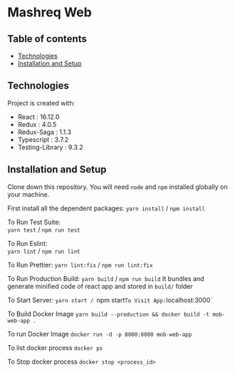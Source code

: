 # Mashreq Web 

## Table of contents
* [Technologies](#technologies)
* [Installation and Setup](#installation-and-setup)

## Technologies

Project is created with:
* React : 16.12.0
* Redux : 4.0.5
* Redux-Saga : 1.1.3
* Typescript : 3.7.2
* Testing-Library : 9.3.2

## Installation and Setup

Clone down this repository. You will need `node` and `npm` installed globally on your machine.  


First install all the dependent packages: 
`yarn install` / `npm install`

To Run Test Suite:  
`yarn test` / `npm run test`

To Run Eslint:  
`yarn lint`  / `npm run lint`

To Run Prettier:
`yarn lint:fix` / `npm run lint:fix`

To Run Production Build:
`yarn build` / `npm run build`
It bundles and generate minified code of react app and stored in `build/` folder

To Start Server:
`yarn start / `npm start`
To Visit App: `localhost:3000`

To Build Docker Image 
`yarn build --production && docker build -t mob-web-app .`

To run Docker Image
`docker run -d -p 8080:8080 mob-web-app`

To list docker process
`docker ps`

To Stop docker process
`docker stop <process_id>`